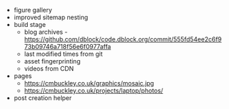 * figure gallery
* improved sitemap nesting
* build stage
  * blog archives - https://github.com/dblock/code.dblock.org/commit/555fd54ee2c6f973b09746a718f56e6f0977affa
  * last modified times from git
  * asset fingerprinting
  * videos from CDN
* pages
  * https://cmbuckley.co.uk/graphics/mosaic.jpg
  * https://cmbuckley.co.uk/projects/laptop/photos/
* post creation helper
